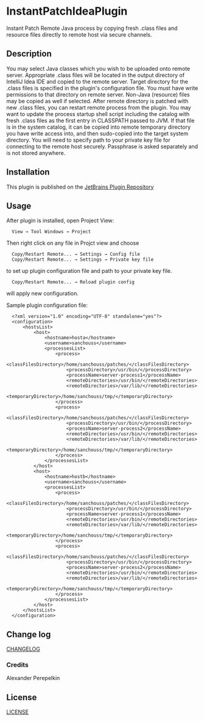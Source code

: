 # InstantPatchIdeaPlugin
Instant Patch Remote Java process by copying fresh .class files and resource files directly to remote host via secure
channels.

Description
-------------------------------------------------------------------------------

You may select Java classes which you wish to be uploaded onto remote server. Appropriate .class files will be located
in the output directory of IntelliJ Idea IDE and copied to the remote server. Target directory for the .class files is
specified in the plugin's configuration file. You must have write permissions to that directory on remote server.
Non-Java (resource) files may be copied as well if selected.
After remote directory is patched with new .class files, you can restart remote process from the plugin.
You may want to update the process startup shell script including the catalog with fresh .class files as the first entry
in CLASSPATH passed to JVM. If that file is in the system catalog, it can be copied into remote temporary directory
you have write access into, and then sudo-copied into the target system directory.
You will need to specify path to your private key file for connecting to the remote host securely. Passphrase is asked
separately and is not stored anywhere.

Installation
-------------------------------------------------------------------------------

This plugin is published on the
[JetBrains Plugin Repository](https://plugins.jetbrains.com/idea/plugin/9373)

Usage
-------------------------------------------------------------------------------

After plugin is installed, open Project View:

      View → Tool Windows → Project

Then right click on any file in Projct view and choose

      Copy/Restart Remote... → Settings → Config file
      Copy/Restart Remote... → Settings → Private key file

to set up plugin configuration file and path to your private key file.

      Copy/Restart Remote... → Reload plugin config

will apply new configuration.

Sample plugin configuration file:

      <?xml version="1.0" encoding="UTF-8" standalone="yes"?>
      <configuration>
          <hostsList>
              <host>
                  <hostname>hosta</hostname>
                  <username>sanchouss</username>
                  <processesList>
                      <process>
                          <classFilesDirectory>/home/sanchouss/patches/</classFilesDirectory>
                          <processDirectory>/usr/bin/</processDirectory>
                          <processName>server-process1</processName>
                          <remoteDirectories>/usr/bin/</remoteDirectories>
                          <remoteDirectories>/var/lib/</remoteDirectories>
                          <temporaryDirectory>/home/sanchouss/tmp/</temporaryDirectory>
                      </process>
                      <process>
                          <classFilesDirectory>/home/sanchouss/patches/</classFilesDirectory>
                          <processDirectory>/usr/bin/</processDirectory>
                          <processName>server-process2</processName>
                          <remoteDirectories>/usr/bin/</remoteDirectories>
                          <remoteDirectories>/var/lib/</remoteDirectories>
                          <temporaryDirectory>/home/sanchouss/tmp/</temporaryDirectory>
                      </process>
                  </processesList>
              </host>
              <host>
                  <hostname>hostb</hostname>
                  <username>sanchouss</username>
                  <processesList>
                      <process>
                          <classFilesDirectory>/home/sanchouss/patches/</classFilesDirectory>
                          <processDirectory>/usr/bin/</processDirectory>
                          <processName>server-process1</processName>
                          <remoteDirectories>/usr/bin/</remoteDirectories>
                          <remoteDirectories>/var/lib/</remoteDirectories>
                          <temporaryDirectory>/home/sanchouss/tmp/</temporaryDirectory>
                      </process>
                      <process>
                          <classFilesDirectory>/home/sanchouss/patches/</classFilesDirectory>
                          <processDirectory>/usr/bin/</processDirectory>
                          <processName>server-process2</processName>
                          <remoteDirectories>/usr/bin/</remoteDirectories>
                          <remoteDirectories>/var/lib/</remoteDirectories>
                          <temporaryDirectory>/home/sanchouss/tmp/</temporaryDirectory>
                      </process>
                  </processesList>
              </host>
          </hostsList>
      </configuration>


Change log
-------------------------------------------------------------------------------

[CHANGELOG](CHANGELOG.md)


### Credits
Alexander Perepelkin

License
-------------------------------------------------------------------------------

[LICENSE](LICENSE)